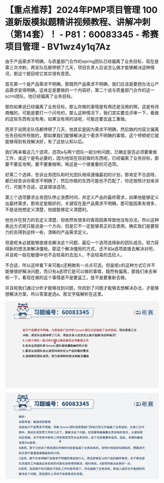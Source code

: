 # 【重点推荐】2024年PMP项目管理 100道新版模拟题精讲视频教程、讲解冲刺（第14套）！ - P81：60083345 - 希赛项目管理 - BV1wz4y1q7Az

由于产品需求不明确，与质量部门合作的spring团队已经偏离了业务目标，现在是第三次冲刺，两支队伍都停顿了几天，项目负责人应该怎么做才能够解决这种情况，那这个题目呢它其实很有意思。

首先第一个是产品需求不明确，那既然产品需求不明确，我们应该是要想办法让产品需求变得明确，这肯定是要做的一个内容好，第二个说与质量部门合作的这一scrm团队，他已经偏离了业务目标。

那你如果说已经偏离了业务目标，那么你做的事情是有用还是没用的啊，这是有待商榷的，可能是要打一个问号的，那么这种情况下，我们其实要去评审一下，看做的这些东西有没有用，如果没有用的话呢，可能还要去返工重做。

而至于说两支队伍都停顿了几天，他其实是因为需求不明确，然后做的内容又偏离任务目标所导致的，那如果我们能够解决这个需求不明确的事情，这个停顿呢它就能够得到有效解决好，有了这些认知以后。

我们再来看这几个选项，选项a与两个团队一起分析问题，已确定是否必须要重做工作，诶这个是有必要的，因为他现在目前做的东西呢，已经偏离了业务目标，那要不要反攻啊，要不要重做啊，唉这是一个很重要的可选项。

好第二个选择，告诉业务团队和时光团队继续遵循最初的计划，那肯定不合适呀，都已经告诉你需求不明确了，然后你做的东西可能也不匹配了，你还按照计划来进行，可能不合适，这是错误选项。

第三个选项要求业务团队停止浪费时间，并定义产品的最终需求，如果他能够定义出最终需求，那肯定是极好的，关键现在是产品需求不明确，那可能因素有很多，不是说他想定义清楚，他就能够定义清楚的。

他也许在努力的去定义清楚，但依然有很多的客观因素导致他没有办法，所以这种表达方式呢只能说是一个方向，但是它不一定能够真正的去使用，确实我们是要努力的去得到这样一些，清晰的产品需求定义。

但是呢未必就能够直接去解决这个问题，最后一个选项选择新的团队成员，努力获得新的想法来解决僵局，那这个解决僵局的方式，还不如a选项直接去解决对吧，并且呢一般在敏捷中也不会轻易的去加人，不会轻易的去捡人。

不合适，所以这样看下来可能c还稍微有一点点可选，但是呢c的这种方式它并不能够很好解决问题，而只有a选项它是可以做的事情，既然有偏离，那我们来去审核一下，看现在做的这个事情是不是要返工，是不是要重新去做。

并且呢我们通过分析才能够找到问题，你找到了问题才能够去想解决办法，才能够想解决方案，所以答案是选a，那文字版解析在这里。



![](img/b4b42289767bf43ca32ae7747cf3e964_1.png)

![](img/b4b42289767bf43ca32ae7747cf3e964_2.png)
